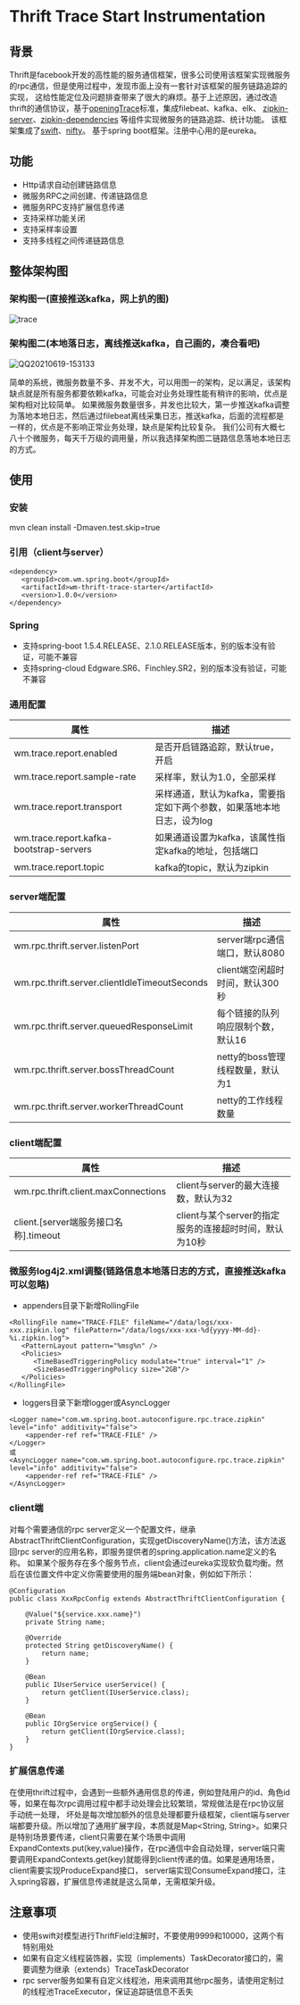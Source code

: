 # Thrift Trace Start Instrumentation
## 背景
Thrift是facebook开发的高性能的服务通信框架，很多公司使用该框架实现微服务的rpc通信，但是使用过程中，发现市面上没有一套针对该框架的服务链路追踪的实现，
这给性能定位及问题排查带来了很大的麻烦。基于上述原因，通过改造thrift的通信协议，基于[openingTrace](https://opentracing.io/specification/)标准，集成filebeat、kafka、elk、
[zipkin-server](https://github.com/openzipkin/zipkin/tree/master/zipkin-server)、[zipkin-dependencies](https://github.com/openzipkin/zipkin-dependencies)
等组件实现微服务的链路追踪、统计功能。
该框架集成了[swift](https://github.com/facebookarchive/swift)、[nifty](https://github.com/facebookarchive/nifty)。
基于spring boot框架。注册中心用的是eureka。

## 功能
- Http请求自动创建链路信息
- 微服务RPC之间创建、传递链路信息
- 微服务RPC支持扩展信息传递
- 支持采样功能关闭
- 支持采样率设置
- 支持多线程之间传递链路信息

## 整体架构图
### 架构图一(直接推送kafka，网上扒的图)
![trace](https://user-images.githubusercontent.com/6084920/122634526-37751000-d111-11eb-9f10-5b48992bbdda.png)

### 架构图二(本地落日志，离线推送kafka，自己画的，凑合看吧)
![QQ20210619-153133](https://user-images.githubusercontent.com/6084920/122634954-b408ee00-d113-11eb-8a52-93171c189def.png)


简单的系统，微服务数量不多、并发不大，可以用图一的架构，足以满足，该架构缺点就是所有服务都要依赖kafka，可能会对业务处理性能有稍许的影响，优点是架构相对比较简单。
如果微服务数量很多，并发也比较大，第一步推送kafka调整为落地本地日志，然后通过filebeat离线采集日志，推送kafka，后面的流程都是一样的，优点是不影响正常业务处理，缺点是架构比较复杂。
我们公司有大概七八十个微服务，每天千万级的调用量，所以我选择架构图二链路信息落地本地日志的方式。

## 使用
### 安装

mvn clean install -Dmaven.test.skip=true

### 引用（client与server）
```
<dependency>
   <groupId>com.wm.spring.boot</groupId>
   <artifactId>wm-thrift-trace-starter</artifactId>
   <version>1.0.0</version>
</dependency>
```   
### Spring
- 支持spring-boot 1.5.4.RELEASE、2.1.0.RELEASE版本，别的版本没有验证，可能不兼容
- 支持spring-cloud Edgware.SR6、Finchley.SR2，别的版本没有验证，可能不兼容

### 通用配置
| 属性 | 描述 |
| --- | --- |
| wm.trace.report.enabled | 是否开启链路追踪，默认true，开启 |
| wm.trace.report.sample-rate | 采样率，默认为1.0，全部采样 |
| wm.trace.report.transport | 采样通道，默认为kafka，需要指定如下两个参数，如果落地本地日志，设为log |
| wm.trace.report.kafka-bootstrap-servers | 如果通道设置为kafka，该属性指定kafka的地址，包括端口 |
| wm.trace.report.topic | kafka的topic，默认为zipkin |

### server端配置
| 属性 | 描述 |
| --- | --- |
| wm.rpc.thrift.server.listenPort | server端rpc通信端口，默认8080 |
| wm.rpc.thrift.server.clientIdleTimeoutSeconds | client端空闲超时时间，默认300秒|
| wm.rpc.thrift.server.queuedResponseLimit | 每个链接的队列响应限制个数，默认16 |
| wm.rpc.thrift.server.bossThreadCount | netty的boss管理线程数量，默认为1 |
| wm.rpc.thrift.server.workerThreadCount | netty的工作线程数量 |

### client端配置
| 属性 | 描述 |
| --- | --- |
| wm.rpc.thrift.client.maxConnections | client与server的最大连接数，默认为32 |
| client.[server端服务接口名称].timeout | client与某个server的指定服务的连接超时时间，默认为10秒 |

### 微服务log4j2.xml调整(链路信息本地落日志的方式，直接推送kafka可以忽略)
- appenders目录下新增RollingFile
```
<RollingFile name="TRACE-FILE" fileName="/data/logs/xxx-xxx.zipkin.log" filePattern="/data/logs/xxx-xxx-%d{yyyy-MM-dd}-%i.zipkin.log">
   <PatternLayout pattern="%msg%n" />
   <Policies>
      <TimeBasedTriggeringPolicy modulate="true" interval="1" />
      <SizeBasedTriggeringPolicy size="2GB"/>
   </Policies>
</RollingFile>
```
- loggers目录下新增logger或AsyncLogger
``` 
<Logger name="com.wm.spring.boot.autoconfigure.rpc.trace.zipkin" level="info" additivity="false">
    <appender-ref ref="TRACE-FILE" />
</Logger>
或
<AsyncLogger name="com.wm.spring.boot.autoconfigure.rpc.trace.zipkin" level="info" additivity="false">
    <appender-ref ref="TRACE-FILE" />
</AsyncLogger>
``` 

### client端
对每个需要通信的rpc server定义一个配置文件，继承AbstractThriftClientConfiguration，实现getDiscoveryName()方法，该方法返回rpc server的应用名称，即服务提供者的spring.application.name定义的名称。
如果某个服务存在多个服务节点，client会通过eureka实现软负载均衡。然后在该位置文件中定义你需要使用的服务端bean对象，例如如下所示：
```
@Configuration
public class XxxRpcConfig extends AbstractThriftClientConfiguration {

	@Value("${service.xxx.name}")
    private String name;

	@Override
	protected String getDiscoveryName() {
		return name;
	}

    @Bean
    public IUserService userService() {
        return getClient(IUserService.class);
    }

    @Bean
    public IOrgService orgService() {
        return getClient(IOrgService.class);
    }
}

```

### 扩展信息传递
在使用thrift过程中，会遇到一些额外通用信息的传递，例如登陆用户的id、角色id等，如果在每次rpc调用过程中都手动处理会比较繁琐，常规做法是在rpc协议层手动统一处理，
坏处是每次增加额外的信息处理都要升级框架，client端与server端都要升级。所以增加了通用扩展字段，本质就是Map<String, String>。如果只是特别场景要传递，client只需要在某个场景中调用
ExpandContexts.put(key,value)操作，在rpc通信中会自动处理，server端只需要调用ExpandContexts.get(key)就能得到client传递的值。如果是通用场景，client需要实现ProduceExpand接口，
server端实现ConsumeExpand接口，注入spring容器，扩展信息传递就是这么简单，无需框架升级。

## 注意事项
- 使用swift对模型进行ThriftField注解时，不要使用9999和10000，这两个有特别用处
- 如果有自定义线程装饰器，实现（implements）TaskDecorator接口的，需要调整为继承（extends）TraceTaskDecorator
- rpc server服务如果有自定义线程池，用来调用其他rpc服务，请使用定制过的线程池TraceExecutor，保证追踪链信息不丢失



